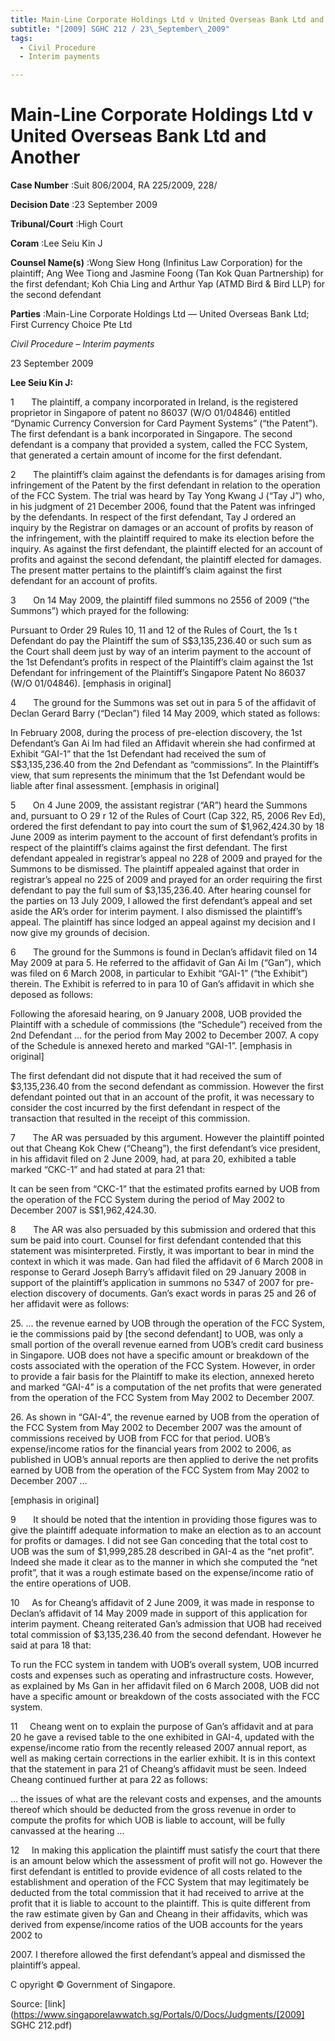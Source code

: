 ```yaml
---
title: Main-Line Corporate Holdings Ltd v United Overseas Bank Ltd and Another
subtitle: "[2009] SGHC 212 / 23\_September\_2009"
tags:
  - Civil Procedure
  - Interim payments

---
```

# Main-Line Corporate Holdings Ltd v United Overseas Bank Ltd and Another 



**Case Number** :Suit 806/2004, RA 225/2009, 228/ 

**Decision Date** :23 September 2009 

**Tribunal/Court** :High Court 

**Coram** :Lee Seiu Kin J 

**Counsel Name(s)** :Wong Siew Hong (Infinitus Law Corporation) for the plaintiff; Ang Wee Tiong and Jasmine Foong (Tan Kok Quan Partnership) for the first defendant; Koh Chia Ling and Arthur Yap (ATMD Bird & Bird LLP) for the second defendant 

**Parties** :Main-Line Corporate Holdings Ltd — United Overseas Bank Ltd; First Currency Choice Pte Ltd 

_Civil Procedure_ – _Interim payments_ 

23 September 2009 

**Lee Seiu Kin J:** 

1       The plaintiff, a company incorporated in Ireland, is the registered proprietor in Singapore of patent no 86037 (W/O 01/04846) entitled “Dynamic Currency Conversion for Card Payment Systems” (“the Patent”). The first defendant is a bank incorporated in Singapore. The second defendant is a company that provided a system, called the FCC System, that generated a certain amount of income for the first defendant. 

2       The plaintiff’s claim against the defendants is for damages arising from infringement of the Patent by the first defendant in relation to the operation of the FCC System. The trial was heard by Tay Yong Kwang J (“Tay J”) who, in his judgment of 21 December 2006, found that the Patent was infringed by the defendants. In respect of the first defendant, Tay J ordered an inquiry by the Registrar on damages or an account of profits by reason of the infringement, with the plaintiff required to make its election before the inquiry. As against the first defendant, the plaintiff elected for an account of profits and against the second defendant, the plaintiff elected for damages. The present matter pertains to the plaintiff’s claim against the first defendant for an account of profits. 

3       On 14 May 2009, the plaintiff filed summons no 2556 of 2009 (“the Summons”) which prayed for the following: 

 Pursuant to Order 29 Rules 10, 11 and 12 of the Rules of Court, the 1s t Defendant do pay the Plaintiff the sum of S$3,135,236.40 or such sum as the Court shall deem just by way of an interim payment to the account of the 1st Defendant’s profits in respect of the Plaintiff’s claim against the 1st Defendant for infringement of the Plaintiff’s Singapore Patent No 86037 (W/O 01/04846). [emphasis in original] 

4       The ground for the Summons was set out in para 5 of the affidavit of Declan Gerard Barry (“Declan”) filed 14 May 2009, which stated as follows: 


 In February 2008, during the process of pre-election discovery, the 1st Defendant’s Gan Ai Im had filed an Affidavit wherein she had confirmed at Exhibit “GAI-1” that the 1st Defendant had received the sum of S$3,135,236.40 from the 2nd Defendant as “commissions”. In the Plaintiff’s view, that sum represents the minimum that the 1st Defendant would be liable after final assessment. [emphasis in original] 

5       On 4 June 2009, the assistant registrar (“AR”) heard the Summons and, pursuant to O 29 r 12 of the Rules of Court (Cap 322, R5, 2006 Rev Ed), ordered the first defendant to pay into court the sum of $1,962,424.30 by 18 June 2009 as interim payment to the account of first defendant’s profits in respect of the plaintiff’s claims against the first defendant. The first defendant appealed in registrar’s appeal no 228 of 2009 and prayed for the Summons to be dismissed. The plaintiff appealed against that order in registrar’s appeal no 225 of 2009 and prayed for an order requiring the first defendant to pay the full sum of $3,135,236.40. After hearing counsel for the parties on 13 July 2009, I allowed the first defendant’s appeal and set aside the AR’s order for interim payment. I also dismissed the plaintiff’s appeal. The plaintiff has since lodged an appeal against my decision and I now give my grounds of decision. 

6       The ground for the Summons is found in Declan’s affidavit filed on 14 May 2009 at para 5. He referred to the affidavit of Gan Ai Im (“Gan”), which was filed on 6 March 2008, in particular to Exhibit “GAI-1” (“the Exhibit”) therein. The Exhibit is referred to in para 10 of Gan’s affidavit in which she deposed as follows: 

 Following the aforesaid hearing, on 9 January 2008, UOB provided the Plaintiff with a schedule of commissions (the “Schedule”) received from the 2nd Defendant ... for the period from May 2002 to December 2007. A copy of the Schedule is annexed hereto and marked “GAI-1”. [emphasis in original] 

The first defendant did not dispute that it had received the sum of $3,135,236.40 from the second defendant as commission. However the first defendant pointed out that in an account of the profit, it was necessary to consider the cost incurred by the first defendant in respect of the transaction that resulted in the receipt of this commission. 

7       The AR was persuaded by this argument. However the plaintiff pointed out that Cheang Kok Chew (“Cheang”), the first defendant’s vice president, in his affidavit filed on 2 June 2009, had, at para 20, exhibited a table marked “CKC-1” and had stated at para 21 that: 

 It can be seen from “CKC-1” that the estimated profits earned by UOB from the operation of the FCC System during the period of May 2002 to December 2007 is S$1,962,424.30. 

8       The AR was also persuaded by this submission and ordered that this sum be paid into court. Counsel for first defendant contended that this statement was misinterpreted. Firstly, it was important to bear in mind the context in which it was made. Gan had filed the affidavit of 6 March 2008 in response to Gerard Joseph Barry’s affidavit filed on 29 January 2008 in support of the plaintiff’s application in summons no 5347 of 2007 for pre-election discovery of documents. Gan’s exact words in paras 25 and 26 of her affidavit were as follows: 


25\. ... the revenue earned by UOB through the operation of the FCC System, ie the commissions paid by [the second defendant] to UOB, was only a small portion of the overall revenue earned from UOB’s credit card business in Singapore. UOB does not have a specific amount or breakdown of the costs associated with the operation of the FCC System.     However, in order to provide a fair basis for the Plaintiff to make its election, annexed hereto and marked “GAI-4” is a computation of the net profits that were generated from the operation of the FCC System from May 2002 to December 2007. 

26\. As shown in “GAI-4”, the revenue earned by UOB from the operation of the FCC     System from May 2002 to December 2007 was the amount of commissions received by UOB from FCC for that period. UOB’s expense/income ratios for the financial years from 2002 to 2006, as published in UOB’s annual reports are then applied to derive the net profits earned by UOB from the operation of the FCC System from May 2002 to December 2007 ... 

 [emphasis in original] 

9       It should be noted that the intention in providing those figures was to give the plaintiff adequate information to make an election as to an account for profits or damages. I did not see Gan conceding that the total cost to UOB was the sum of $1,999,285.28 described in GAI-4 as the “net profit”. Indeed she made it clear as to the manner in which she computed the “net profit”, that it was a rough estimate based on the expense/income ratio of the entire operations of UOB. 

10     As for Cheang’s affidavit of 2 June 2009, it was made in response to Declan’s affidavit of 14 May 2009 made in support of this application for interim payment. Cheang reiterated Gan’s admission that UOB had received total commission of $3,135,236.40 from the second defendant. However he said at para 18 that: 

 To run the FCC system in tandem with UOB’s overall system, UOB incurred costs and expenses such as operating and infrastructure costs. However, as explained by Ms Gan in her affidavit filed on 6 March 2008, UOB did not have a specific amount or breakdown of the costs associated with the FCC system. 

11     Cheang went on to explain the purpose of Gan’s affidavit and at para 20 he gave a revised table to the one exhibited in GAI-4, updated with the expense/income ratio from the recently released 2007 annual report, as well as making certain corrections in the earlier exhibit. It is in this context that the statement in para 21 of Cheang’s affidavit must be seen. Indeed Cheang continued further at para 22 as follows: 

 ... the issues of what are the relevant costs and expenses, and the amounts thereof which should be deducted from the gross revenue in order to compute the profits for which UOB is liable to account, will be fully canvassed at the hearing ... 

12     In making this application the plaintiff must satisfy the court that there is an amount below which the assessment of profit will not go. However the first defendant is entitled to provide evidence of all costs related to the establishment and operation of the FCC System that may legitimately be deducted from the total commission that it had received to arrive at the profit that it is liable to account to the plaintiff. This is quite different from the raw estimate given by Gan and Cheang in their affidavits, which was derived from expense/income ratios of the UOB accounts for the years 2002 to 

2007\. I therefore allowed the first defendant’s appeal and dismissed the plaintiff’s appeal. 


C opyright © Government of Singapore. 


Source: [link](https://www.singaporelawwatch.sg/Portals/0/Docs/Judgments/[2009] SGHC 212.pdf)
